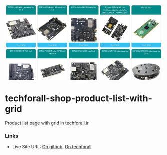 ![](images/screenshot.jpg)

# techforall-shop-product-list-with-grid
Product list page with grid in techforall.ir


### Links

- Live Site URL: [On github](https://mehdi-adham.github.io/techforall-shop-product-list-with-grid/), [On techforall](https://techforall.ir/store/)